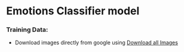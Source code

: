 # Emotions Classifier model

### Training Data:
- Download images directly from google using [Download all Images](https://chrome.google.com/webstore/detail/download-all-images/ifipmflagepipjokmbdecpmjbibjnakm?hl=en)

